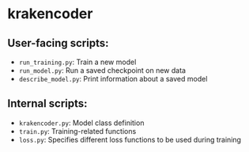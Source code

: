 # krakencoder

## User-facing scripts:
* `run_training.py`: Train a new model
* `run_model.py`: Run a saved checkpoint on new data
* `describe_model.py`: Print information about a saved model

## Internal scripts:
* `krakencoder.py`: Model class definition
* `train.py`: Training-related functions
* `loss.py`: Specifies different loss functions to be used during training
